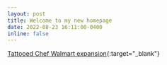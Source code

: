 ```yaml
---
layout: post
title: Welcome to my new homepage
date: 2022-08-23 16:11:00-0400
inline: false
---
```


[Tattooed Chef Walmart expansion](https://ir.tattooedchef.com/news-releases/news-release-details/tattooed-chef-expands-nationwide-retail-product-distribution){:target="\_blank"}
